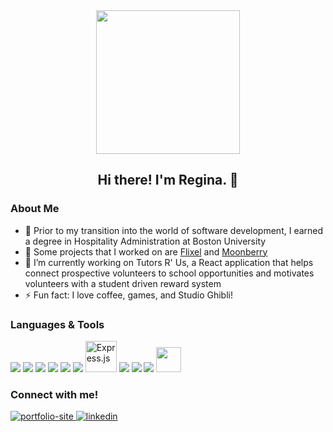 <div align="center">
<!--  <img src="https://media.giphy.com/media/ETxHWlLcE5KHxLSl8G/giphy.gif" width="100"/> -->
  <img src="https://media3.giphy.com/media/paTz7UZbPfTZFRYnnB/giphy.gif?cid=790b76112a8b41ac6a23ad1e907b810fd9e3a5dc5ae45d28&rid=giphy.gif&ct=s" width="230"/>
  <h2>
  Hi there! I'm Regina. 👋
  </h2>
</div>

 
### About Me
- 📖 Prior to my transition into the world of software development, I earned a degree in Hospitality Administration at Boston University
- 🔭 Some projects that I worked on are [Flixel](https://github.com/Jihyunnk/Flixel) and [Moonberry](https://github.com/Jihyunnk/moonberry)  
- 🌱 I’m currently working on Tutors R' Us, a React application that helps connect prospective volunteers to school opportunities and motivates volunteers with a student driven reward system <!--  to "Ensure inclusive and equitable quality education and promote lifelong learning opportunities for all." 
Source: https://www.globalgoals.org/goals/4-quality-education/ -->
- ⚡ Fun fact: I love coffee, games, and Studio Ghibli!


### Languages & Tools
<div align="left">
  <img src="https://img.icons8.com/color/48/000000/javascript--v1.png"/>
  <img src="https://img.icons8.com/color/48/000000/html-5--v1.png"/>
  <img src="https://img.icons8.com/color/48/000000/css3.png"/>
  <img src="https://img.icons8.com/color/48/000000/react-native.png"/>
  <img src="https://img.icons8.com/color/48/000000/redux.png"/>
  <img src="https://img.icons8.com/color/48/000000/nodejs.png"/>
  <img src="https://profilinator.rishav.dev/skills-assets/express-original-wordmark.svg" alt="Express.js" height="50"/>  
  <img src="https://img.icons8.com/color/48/000000/postgreesql.png"/>
  <img src="https://img.icons8.com/color/48/000000/mongodb.png"/>
  <img src="https://img.icons8.com/color/48/000000/git.png"/>
  <img src="https://cdn.jsdelivr.net/gh/devicons/devicon/icons/vscode/vscode-original.svg" height="40"/>
</div>


### Connect with me!
<a href ='https://regina-kim.netlify.app/' target="_blank">
  <img src=https://img.shields.io/badge/website-000000?style=for-the-badge&logo=About.me&logoColor=white alt=portfolio-site style="margin-bottom: 5px;" />
 </a>
<a href="https://www.linkedin.com/in/regina--kim/" target="_blank">
  <img src=https://img.shields.io/badge/linkedin-%231E77B5.svg?&style=for-the-badge&logo=linkedin&logoColor=white alt=linkedin style="margin-bottom: 5px;" />
</a>   


<!--
**Jihyunnk/Jihyunnk** is a ✨ _special_ ✨ repository because its `README.md` (this file) appears on your GitHub profile.

Here are some ideas to get you started:

- 🔭 I’m currently working on ...
- 🌱 I’m currently learning ...
- 👯 I’m looking to collaborate on ...
- 🤔 I’m looking for help with ...
- 💬 Ask me about ...
- 📫 How to reach me: ...
- 😄 Pronouns: ...
- ⚡ Fun fact: ...
-->

<!-- ![Visual Studio Code](https://img.shields.io/badge/Visual%20Studio%20Code-0078d7.svg?style=for-the-badge&logo=visual-studio-code&logoColor=white)
![JavaScript](https://img.shields.io/badge/javascript-%23323330.svg?style=for-the-badge&logo=javascript&logoColor=%23F7DF1E)
![HTML5](https://img.shields.io/badge/html5-%23E34F26.svg?style=for-the-badge&logo=html5&logoColor=white)
![CSS3](https://img.shields.io/badge/css3-%231572B6.svg?style=for-the-badge&logo=css3&logoColor=white)
![React](https://img.shields.io/badge/react-%2320232a.svg?style=for-the-badge&logo=react&logoColor=%2361DAFB)
![ReactRouter](https://img.shields.io/badge/React_Router-CA4245?style=for-the-badge&logo=react-router&logoColor=white)
![Redux](https://img.shields.io/badge/redux-%23593d88.svg?style=for-the-badge&logo=redux&logoColor=white)
![Express.js](https://img.shields.io/badge/express.js-%23404d59.svg?style=for-the-badge&logo=express&logoColor=%2361DAFB)
![NodeJS](https://img.shields.io/badge/node.js-6DA55F?style=for-the-badge&logo=node.js&logoColor=white)
![JSON](https://img.shields.io/badge/json-5E5C5C?style=for-the-badge&logo=json&logoColor=white)
![JWT](https://img.shields.io/badge/JWT-black?style=for-the-badge&logo=JSON%20web%20tokens)
![Sequelize](https://img.shields.io/badge/Sequelize-52B0E7?style=for-the-badge&logo=Sequelize&logoColor=white)
![PostgreSQL](https://img.shields.io/badge/PostgreSQL-316192?style=for-the-badge&logo=postgresql&logoColor=white)
![MongoDB](https://img.shields.io/badge/MongoDB-%234ea94b.svg?style=for-the-badge&logo=mongodb&logoColor=white)
![Insomnia](https://img.shields.io/badge/Insomnia-black?style=for-the-badge&logo=insomnia&logoColor=5849BE)
![Heroku](https://img.shields.io/badge/heroku-%23430098.svg?style=for-the-badge&logo=heroku&logoColor=white)
![Netlify](https://img.shields.io/badge/netlify-%23000000.svg?style=for-the-badge&logo=netlify&logoColor=#00C7B7)
![Git](https://img.shields.io/badge/git-%23F05033.svg?style=for-the-badge&logo=git&logoColor=white)
![Github](https://img.shields.io/badge/GitHub-100000?style=for-the-badge&logo=github&logoColor=white)
![NPM](https://img.shields.io/badge/npm-CB3837?style=for-the-badge&logo=npm&logoColor=white) -->
